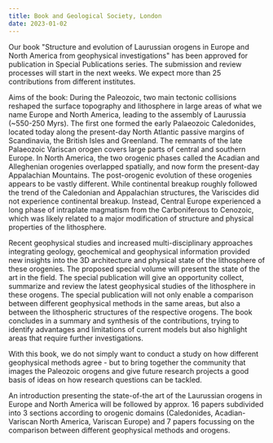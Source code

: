 ```yaml
---
title: Book and Geological Society, London
date: 2023-01-02
---
```


Our book "Structure and evolution of Laurussian orogens in Europe and North America from geophysical investigations" has been approved for publication in  Special Publications series. The submission and review processes will start in the next weeks. We expect more than 25 contributions from different institutes.

Aims of the book: 
During the Paleozoic, two main tectonic collisions reshaped the surface topography and lithosphere in large areas of what we name Europe and North America, leading to the assembly of Laurussia (~550-250 Myrs). The first one formed the early Palaeozoic Caledonides, located today along the present-day North Atlantic passive margins of Scandinavia, the British Isles and Greenland. The remnants of the late Palaeozoic Variscan orogen covers large parts of central and southern Europe. In North America, the two orogenic phases called the Acadian and Alleghenian orogenies overlapped spatially, and now form the present-day Appalachian Mountains. The post-orogenic evolution of these orogenies appears to be vastly different. While continental breakup roughly followed the trend of the Caledonian and Appalachian structures, the Variscides did not experience continental breakup. Instead, Central Europe experienced a long phase of intraplate magmatism from the Carboniferous to Cenozoic, which was likely related to a major modification of structure and physical properties of the lithosphere.

Recent geophysical studies and increased multi-disciplinary approaches integrating geology, geochemical and geophysical information provided new insights into the 3D architecture and physical state of the lithosphere of these orogenies. The proposed special volume will present the state of the art in the field. The special publication will give an opportunity collect, summarize and review the latest geophysical studies of the lithosphere in these orogens. The special publication will not only enable a comparison between different geophysical methods in the same areas, but also a between the lithospheric structures of the respective orogens. The book concludes in a summary and synthesis of the contributions, trying to identify advantages and limitations of current models but also highlight areas that require further investigations.

With this book, we do not simply want to conduct a study on how different geophysical methods agree - but to bring together the community that images the Paleozoic orogens and give future research projects a good basis of ideas on how research questions can be tackled.

An introduction presenting the state-of-the art of the Laurussian orogens in Europe and North America will be followed by approx. 16 papers subdivided into 3 sections according to orogenic domains (Caledonides, Acadian-Variscan North America, Variscan Europe) and 7 papers focussing on the comparison between different geophysical methods and orogens.

 
